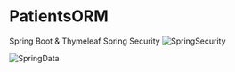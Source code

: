 # PatientsORM
Spring Boot & Thymeleaf
Spring Security
![SpringSecurity](https://user-images.githubusercontent.com/85138089/164350487-6fbf1bfa-d8a0-4b8c-be5d-c84aa5870a50.PNG)

![SpringData](https://user-images.githubusercontent.com/85138089/164351052-993b3d45-840a-417c-baba-7c819fdf3e35.PNG)
